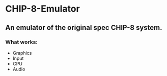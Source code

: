 # CHIP-8-Emulator
## An emulator of the original spec CHIP-8 system.
### What works:
* Graphics
* Input
* CPU
* Audio

